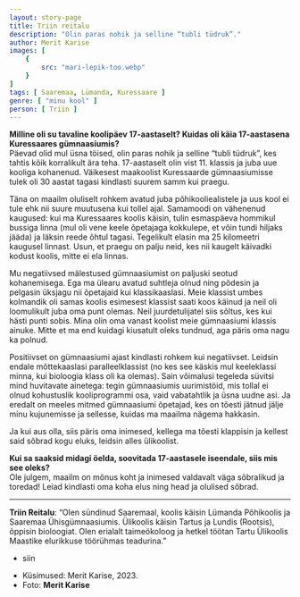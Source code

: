 ```yaml
---
layout: story-page
title: Triin reitalu
description: "Olin paras nohik ja selline “tubli tüdruk”."
author: Merit Karise
images: [
    {
        src: "mari-lepik-too.webp"
    }
]
tags: [ Saaremaa, Lümanda, Kuressaare ]
genre: [ "minu kool" ]
person: [ Triin ]
---
```


<!-- # {{$doc.title}} -->

**Milline oli su tavaline koolipäev 17-aastaselt? Kuidas oli käia 17-aastasena Kuressaares gümnaasiumis?** \
Päevad olid mul üsna töised, olin paras nohik ja selline “tubli tüdruk”, kes tahtis kõik korralikult ära teha. 17-aastaselt olin vist 11. klassis ja juba uue kooliga kohanenud. Väikesest maakoolist Kuressaarde gümnaasiumisse tulek oli 30 aastat tagasi kindlasti suurem samm kui praegu.

Täna on maailm oluliselt rohkem avatud juba põhikooliealistele ja uus kool ei tule ehk nii suure muutusena kui tollel ajal. Samamoodi on vähenenud kaugused: kui ma Kuressaares koolis käisin, tulin esmaspäeva hommikul bussiga linna (mul oli vene keele õpetajaga kokkulepe, et võin tundi hiljaks jääda) ja läksin reede õhtul tagasi. Tegelikult elasin ma 25 kilomeetri kaugusel linnast. Usun, et praegu on palju neid, kes nii kaugelt käivadki kodust koolis, mitte ei ela linnas.
 
Mu negatiivsed mälestused gümnaasiumist on paljuski seotud kohanemisega. Ega ma ülearu avatud suhtleja olnud ning põdesin ja pelgasin üksjagu nii õpetajaid kui klassikaaslasi. Meie klassist umbes kolmandik oli samas koolis esimesest klassist saati koos käinud ja neil oli loomulikult juba oma punt olemas. Neil juurdetulijatel siis sõltus, kes kui hästi punti sobis. Mina olin oma vanast koolist meie gümnaasiumi klassis ainuke. Mitte et ma end kuidagi kiusatult oleks tundnud, aga päris oma nagu ka polnud.

Positiivset on gümnaasiumi ajast kindlasti rohkem kui negatiivset. Leidsin endale mõttekaaslasi paralleelklassist (no kes see käskis mul keeleklassi minna, kui bioloogia klass oli ka olemas). Sain võimalusi tegeleda süvitsi mind huvitavate ainetega: tegin gümnaasiumis uurimistöid, mis tollal ei olnud kohustuslik kooliprogrammi osa, vaid vabatahtlik ja üsna uudne asi. Ja eredalt on meeles mitmed gümnaasiumi õpetajad, kes on tõesti jätnud jälje minu kujunemisse ja sellesse, kuidas ma maailma nägema hakkasin.

Ja kui aus olla, siis päris oma inimesed, kellega ma tõesti klappisin ja kellest said sõbrad kogu eluks, leidsin alles ülikoolist. 

**Kui sa saaksid midagi öelda, soovitada 17-aastasele iseendale, siis mis see oleks?** \
Ole julgem, maailm on mõnus koht ja inimesed valdavalt väga sõbralikud ja toredad! Leiad kindlasti oma koha elus ning head ja olulised sõbrad.

* * *

**Triin Reitalu**: “Olen sündinud Saaremaal, koolis käisin Lümanda Põhikoolis ja Saaremaa Ühisgümnaasiumis. Ülikoolis käisin Tartus ja Lundis (Rootsis), õppisin bioloogiat. Olen erialalt taimeökoloog ja hetkel töötan Tartu Ülikoolis Maastike elurikkuse töörühmas teadurina.” 

<story-author :author="author"></story-author>

<details-wrapper summary="Mis mõtted tekkisid?">

- siin

</details-wrapper>

<details-wrapper summary="Allikad" class="text-sm" icon="icon-park-outline:document-folder">

- Küsimused: Merit Karise, 2023.
- Foto: **Merit Karise**

</details-wrapper>
